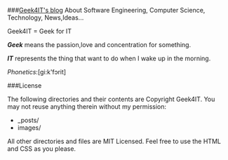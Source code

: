 ###[Geek4IT's blog](http://www.geek4it.com)
About Software Engineering, Computer Science, Technology, News,Ideas...

Geek4IT = Geek for IT

__*Geek*__ means the passion,love and concentration for something.

__*IT*__   represents the thing that want to do when I wake up in the morning.

*Phonetics*:[ɡi:k'fɔrit]

###License

The following directories and their contents are Copyright Geek4IT. You may not reuse anything therein without my permission:

* _posts/
* images/

All other directories and files are MIT Licensed. Feel free to use the HTML and CSS as you please. 
